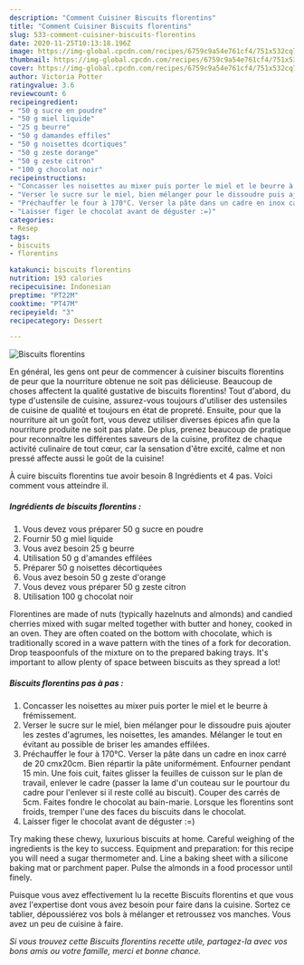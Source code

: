 ```yaml
---
description: "Comment Cuisiner Biscuits florentins"
title: "Comment Cuisiner Biscuits florentins"
slug: 533-comment-cuisiner-biscuits-florentins
date: 2020-11-25T10:13:18.196Z
image: https://img-global.cpcdn.com/recipes/6759c9a54e761cf4/751x532cq70/biscuits-florentins-photo-principale-de-la-recette.jpg
thumbnail: https://img-global.cpcdn.com/recipes/6759c9a54e761cf4/751x532cq70/biscuits-florentins-photo-principale-de-la-recette.jpg
cover: https://img-global.cpcdn.com/recipes/6759c9a54e761cf4/751x532cq70/biscuits-florentins-photo-principale-de-la-recette.jpg
author: Victoria Potter
ratingvalue: 3.6
reviewcount: 6
recipeingredient:
- "50 g sucre en poudre"
- "50 g miel liquide"
- "25 g beurre"
- "50 g damandes effiles"
- "50 g noisettes dcortiques"
- "50 g zeste dorange"
- "50 g zeste citron"
- "100 g chocolat noir"
recipeinstructions:
- "Concasser les noisettes au mixer puis porter le miel et le beurre à frémissement."
- "Verser le sucre sur le miel, bien mélanger pour le dissoudre puis ajouter les zestes d&#39;agrumes, les noisettes, les amandes. Mélanger le tout en évitant au possible de briser les amandes effilées."
- "Préchauffer le four à 170°C. Verser la pâte dans un cadre en inox carré de 20 cmx20cm. Bien répartir la pâte uniformément. Enfourner pendant 15 min. Une fois cuit, faites glisser la feuilles de cuisson sur le plan de travail, enlever le cadre (passer la lame d&#39;un couteau sur le pourtour du cadre pour l&#39;enlever si il reste collé au biscuit). Couper des carrés de 5cm. Faites fondre le chocolat au bain-marie. Lorsque les florentins sont froids, tremper l&#39;une des faces du biscuits dans le chocolat."
- "Laisser figer le chocolat avant de déguster :=)"
categories:
- Resep
tags:
- biscuits
- florentins

katakunci: biscuits florentins 
nutrition: 193 calories
recipecuisine: Indonesian
preptime: "PT22M"
cooktime: "PT47M"
recipeyield: "3"
recipecategory: Dessert

---
```



![Biscuits florentins](https://img-global.cpcdn.com/recipes/6759c9a54e761cf4/751x532cq70/biscuits-florentins-photo-principale-de-la-recette.jpg)

En général, les gens ont peur de commencer à cuisiner biscuits florentins de peur que la nourriture obtenue ne soit pas délicieuse. Beaucoup de choses affectent la qualité gustative de biscuits florentins! Tout d'abord, du type d'ustensile de cuisine, assurez-vous toujours d'utiliser des ustensiles de cuisine de qualité et toujours en état de propreté. Ensuite, pour que la nourriture ait un goût fort, vous devez utiliser diverses épices afin que la nourriture produite ne soit pas plate. De plus, prenez beaucoup de pratique pour reconnaître les différentes saveurs de la cuisine, profitez de chaque activité culinaire de tout cœur, car la sensation d'être excité, calme et non pressé affecte aussi le goût de la cuisine!

<!--inarticleads1-->

À cuire biscuits florentins tue avoir besoin 8 Ingrédients et 4 pas. Voici comment vous atteindre il.

##### Ingrédients de biscuits florentins :

1. Vous devez vous préparer 50 g sucre en poudre
1. Fournir 50 g miel liquide
1. Vous avez besoin 25 g beurre
1. Utilisation 50 g d&#39;amandes effilées
1. Préparer 50 g noisettes décortiquées
1. Vous avez besoin 50 g zeste d&#39;orange
1. Vous devez vous préparer 50 g zeste citron
1. Utilisation 100 g chocolat noir


Florentines are made of nuts (typically hazelnuts and almonds) and candied cherries mixed with sugar melted together with butter and honey, cooked in an oven. They are often coated on the bottom with chocolate, which is traditionally scored in a wave pattern with the tines of a fork for decoration. Drop teaspoonfuls of the mixture on to the prepared baking trays. It&#39;s important to allow plenty of space between biscuits as they spread a lot! 

<!--inarticleads2-->

##### Biscuits florentins pas à pas :

1. Concasser les noisettes au mixer puis porter le miel et le beurre à frémissement.
1. Verser le sucre sur le miel, bien mélanger pour le dissoudre puis ajouter les zestes d&#39;agrumes, les noisettes, les amandes. Mélanger le tout en évitant au possible de briser les amandes effilées.
1. Préchauffer le four à 170°C. Verser la pâte dans un cadre en inox carré de 20 cmx20cm. Bien répartir la pâte uniformément. Enfourner pendant 15 min. Une fois cuit, faites glisser la feuilles de cuisson sur le plan de travail, enlever le cadre (passer la lame d&#39;un couteau sur le pourtour du cadre pour l&#39;enlever si il reste collé au biscuit). Couper des carrés de 5cm. Faites fondre le chocolat au bain-marie. Lorsque les florentins sont froids, tremper l&#39;une des faces du biscuits dans le chocolat.
1. Laisser figer le chocolat avant de déguster :=)


Try making these chewy, luxurious biscuits at home. Careful weighing of the ingredients is the key to success. Equipment and preparation: for this recipe you will need a sugar thermometer and. Line a baking sheet with a silicone baking mat or parchment paper. Pulse the almonds in a food processor until finely. 

<!--inarticleads1-->

<p>
Puisque vous avez effectivement lu la recette Biscuits florentins et que vous avez l'expertise dont vous avez besoin pour faire dans la cuisine. Sortez ce tablier, dépoussiérez vos bols à mélanger et retroussez vos manches. Vous avez un peu de cuisine à faire.
</p>

<p>
<i>Si vous trouvez cette Biscuits florentins recette utile, partagez-la avec vos bons amis ou votre famille, merci et bonne chance.</i>
</p>
